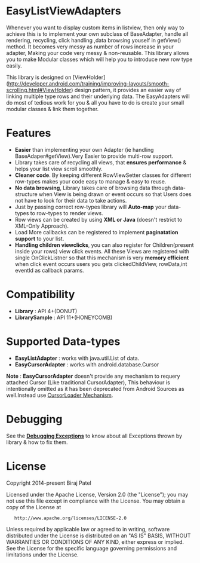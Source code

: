 EasyListViewAdapters
====================

Whenever you want to display custom items in listview, then only way to achieve this is to implement your own subclass of BaseAdapter, handle all rendering, recycling, click handling ,data browsing youself in getView() method. It becomes very messy as number of rows increase in your adapter, Making your code very messy & non-reusable. This library allows you to make Modular classes which will help you to introduce new row type easily.

This library is designed on [ViewHolder] (http://developer.android.com/training/improving-layouts/smooth-scrolling.html#ViewHolder) design pattern, it provides an easier way of linking multiple type rows and their underlying data. The EasyAdapters will do most of tedious work for you & all you have to do is create your small modular classes & link them together. 

Features
========

* **Easier** than implementing your own Adapter (ie handling BaseAdaper#getView).Very Easier to provide multi-row support.
* Library takes care of recycling all views, that **ensures performance** & helps your list view scroll smoothly.
* **Cleaner code**. By keeping different RowViewSetter classes for different row-types makes your code easy to manage & easy to reuse.
* **No data browsing**, Library takes care of browsing data through data-structure when View is being drawn or event occurs so that Users does not have to look for their data to take actions.
* Just by passing correct row-types library will **Auto-map** your data-types to row-types to render views.
* Row views can be created by using **XML or Java** (doesn't restrict to XML-Only Approach).
* Load More callbacks can be registered to implement **paginatation support** to your list.
* **Handling children viewclicks**, you can also register for Children(present inside your rows) view click events. All these Views are registered with single OnClickListner so that this mechanism is very **memory efficient** when click event occurs users you gets clickedChildView, rowData,int eventId as callback params.

Compatibility
=========
* **Library** : API 4+(DONUT)
* **LibrarySample** : API 11+(HONEYCOMB)

Supported Data-types
====================
* **EasyListAdapter** : works with java.util.List of data.
* **EasyCursorAdapter** : works with android.database.Cursor

**Note** : **EasyCursorAdapter** doesn't provide any mechanism to requery attached Cursor (Like traditional CursorAdapter), This behaviour is intentionally omitted as it has been deprecated from Android Sources as well.Instead use [CursorLoader Mechanism](https://developer.android.com/training/load-data-background/setup-loader.html).

Debugging 
=========

See the **[Debugging Exceptions](/Extras/Documentations/debugging_exceptions.md)** to know about all Exceptions thrown by library & how to fix them.

License
=======
   Copyright 2014-present Biraj Patel

   Licensed under the Apache License, Version 2.0 (the "License");
   you may not use this file except in compliance with the License.
   You may obtain a copy of the License at

       http://www.apache.org/licenses/LICENSE-2.0

   Unless required by applicable law or agreed to in writing, software
   distributed under the License is distributed on an "AS IS" BASIS,
   WITHOUT WARRANTIES OR CONDITIONS OF ANY KIND, either express or implied.
   See the License for the specific language governing permissions and
   limitations under the License.

